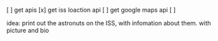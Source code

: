 [ ] get apis
[x] get iss loaction api
[ ] get google maps api
[ ]

idea: print out the astronuts on the ISS, with infomation about them.
with picture and bio
